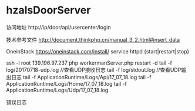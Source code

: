 # hzalsDoorServer
访问地址
http://ip/door/api/usercenter/login

技术参考文件
http://document.thinkphp.cn/manual_3_2.html#insert_data

OneinStack
https://oneinstack.com/install/
service httpd {start|restart|stop}

ssh -l root 139.196.97.237
php workermanServer.php restart -d
tail -f log/20170718-udp.log       //查看UDP接收日志
tail -f log/stdout.log             //查看UDP输出日志
tail -f ApplicationRuntime/Logs/Api/17_07_18.log
tail -f ApplicationRuntime/Logs/Home/17_07_18.log
tail -f ApplicationRuntime/Logs/Udp/17_07_18.log

错误日志

